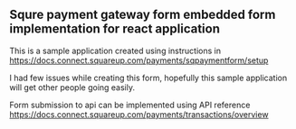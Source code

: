 ## Squre payment gateway form embedded form implementation for react application

This is a sample application created using instructions in https://docs.connect.squareup.com/payments/sqpaymentform/setup

I had few issues while creating this form, hopefully this sample application will get other people going easily.

Form submission to api can be implemented using API reference https://docs.connect.squareup.com/payments/transactions/overview

